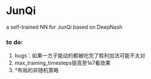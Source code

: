 # JunQi
a self-trained NN for JunQi based on DeepNash

### to do:
1. bugs：如果一方子能动的都被吃完了胜利加法可能不太对
2. max_training_timesteps提高至1e7看效果
3. *布局的非随机策略